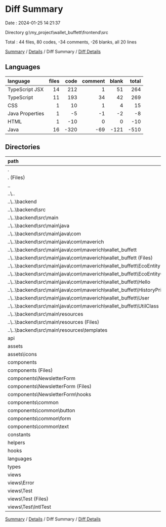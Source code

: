 # Diff Summary

Date : 2024-01-25 14:21:37

Directory g:\\my_project\\wallet_buffett\\frontend\\src

Total : 44 files,  80 codes, -34 comments, -26 blanks, all 20 lines

[Summary](results.md) / [Details](details.md) / Diff Summary / [Diff Details](diff-details.md)

## Languages
| language | files | code | comment | blank | total |
| :--- | ---: | ---: | ---: | ---: | ---: |
| TypeScript JSX | 14 | 212 | 1 | 51 | 264 |
| TypeScript | 11 | 193 | 34 | 42 | 269 |
| CSS | 1 | 10 | 1 | 4 | 15 |
| Java Properties | 1 | -5 | -1 | -2 | -8 |
| HTML | 1 | -10 | 0 | 0 | -10 |
| Java | 16 | -320 | -69 | -121 | -510 |

## Directories
| path | files | code | comment | blank | total |
| :--- | ---: | ---: | ---: | ---: | ---: |
| . | 44 | 80 | -34 | -26 | 20 |
| . (Files) | 4 | 81 | 2 | 20 | 103 |
| .. | 18 | -335 | -70 | -123 | -528 |
| ..\\.. | 18 | -335 | -70 | -123 | -528 |
| ..\\..\\backend | 18 | -335 | -70 | -123 | -528 |
| ..\\..\\backend\\src | 18 | -335 | -70 | -123 | -528 |
| ..\\..\\backend\\src\\main | 18 | -335 | -70 | -123 | -528 |
| ..\\..\\backend\\src\\main\\java | 16 | -320 | -69 | -121 | -510 |
| ..\\..\\backend\\src\\main\\java\\com | 16 | -320 | -69 | -121 | -510 |
| ..\\..\\backend\\src\\main\\java\\com\\maverich | 16 | -320 | -69 | -121 | -510 |
| ..\\..\\backend\\src\\main\\java\\com\\maverich\\wallet_buffett | 16 | -320 | -69 | -121 | -510 |
| ..\\..\\backend\\src\\main\\java\\com\\maverich\\wallet_buffett (Files) | 1 | -9 | 0 | -5 | -14 |
| ..\\..\\backend\\src\\main\\java\\com\\maverich\\wallet_buffett\\EcoEntity | 4 | -83 | -63 | -41 | -187 |
| ..\\..\\backend\\src\\main\\java\\com\\maverich\\wallet_buffett\\EcoEntityCategory | 4 | -114 | -4 | -37 | -155 |
| ..\\..\\backend\\src\\main\\java\\com\\maverich\\wallet_buffett\\Hello | 1 | -40 | 0 | -7 | -47 |
| ..\\..\\backend\\src\\main\\java\\com\\maverich\\wallet_buffett\\HistoryPrice | 1 | -13 | -1 | -4 | -18 |
| ..\\..\\backend\\src\\main\\java\\com\\maverich\\wallet_buffett\\User | 4 | -37 | 0 | -21 | -58 |
| ..\\..\\backend\\src\\main\\java\\com\\maverich\\wallet_buffett\\UtilClass | 1 | -24 | -1 | -6 | -31 |
| ..\\..\\backend\\src\\main\\resources | 2 | -15 | -1 | -2 | -18 |
| ..\\..\\backend\\src\\main\\resources (Files) | 1 | -5 | -1 | -2 | -8 |
| ..\\..\\backend\\src\\main\\resources\\templates | 1 | -10 | 0 | 0 | -10 |
| api | 2 | 47 | 4 | 10 | 61 |
| assets | 1 | 20 | 0 | 9 | 29 |
| assets\\icons | 1 | 20 | 0 | 9 | 29 |
| components | 8 | 66 | 0 | 19 | 85 |
| components (Files) | 1 | 66 | 0 | 12 | 78 |
| components\\NewsletterForm | 2 | 0 | 0 | 2 | 2 |
| components\\NewsletterForm (Files) | 1 | 0 | 0 | 1 | 1 |
| components\\NewsletterForm\\hooks | 1 | 0 | 0 | 1 | 1 |
| components\\common | 5 | 0 | 0 | 5 | 5 |
| components\\common\\button | 1 | 0 | 0 | 1 | 1 |
| components\\common\\form | 2 | 0 | 0 | 2 | 2 |
| components\\common\\text | 2 | 0 | 0 | 2 | 2 |
| constants | 1 | 8 | 11 | 5 | 24 |
| helpers | 1 | 23 | 0 | 1 | 24 |
| hooks | 4 | 90 | 13 | 22 | 125 |
| languages | 1 | 24 | 6 | 3 | 33 |
| types | 1 | 1 | 0 | 0 | 1 |
| views | 3 | 55 | 0 | 8 | 63 |
| views\\Error | 1 | 4 | 0 | 2 | 6 |
| views\\Test | 2 | 51 | 0 | 6 | 57 |
| views\\Test (Files) | 1 | 9 | 0 | 2 | 11 |
| views\\Test\\IntlTest | 1 | 42 | 0 | 4 | 46 |

[Summary](results.md) / [Details](details.md) / Diff Summary / [Diff Details](diff-details.md)